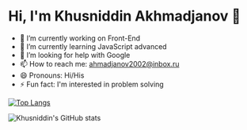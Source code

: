 <h1> Hi, I'm Khusniddin Akhmadjanov 👋 </h1>

- 🔭 I’m currently working on Front-End
- 🌱 I’m currently learning JavaScript advanced
- 🤔 I’m looking for help with Google
- 📫 How to reach me: ahmadjanov2002@inbox.ru
- 😄 Pronouns: Hi/His
- ⚡ Fun fact: I'm interested in problem solving

[![Top Langs](https://github-readme-stats.vercel.app/api/top-langs/?username=anuraghazra)](https://github.com/anuraghazra/github-readme-stats)



![Khusniddin's GitHub stats](https://github-readme-stats.vercel.app/api?username=khusniddin-akhmadjanov&show_icons=true&theme=great-gatsby)


